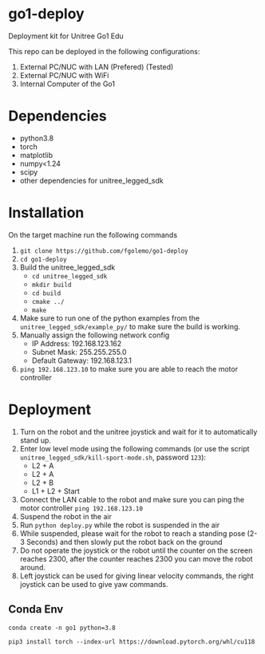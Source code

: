 # go1-deploy
Deployment kit for Unitree Go1 Edu 

This repo can be deployed in the following configurations:
1. External PC/NUC with LAN (Prefered) (Tested)
2. External PC/NUC with WiFi 
3. Internal Computer of the Go1 

# Dependencies 
- python3.8
- torch
- matplotlib
- numpy<1.24
- scipy
- other dependencies for unitree_legged_sdk

# Installation 

On the target machine run the following commands
1. `git clone https://github.com/fgolemo/go1-deploy`  
2. `cd go1-deploy`
3. Build the unitree_legged_sdk
    - `cd unitree_legged_sdk`
    - `mkdir build`
    - `cd build`
    - `cmake ../`
    - `make` 
5. Make sure to run one of the python examples from the `unitree_legged_sdk/example_py/` to make sure the build is working. 
6. Manually assign the following network config
    - IP Address: 192.168.123.162
    - Subnet Mask: 255.255.255.0
    - Default Gateway: 192.168.123.1
7. `ping 192.168.123.10` to make sure you are able to reach the motor controller

# Deployment
1. Turn on the robot and the unitree joystick and wait for it to automatically stand up.
2. Enter low level mode using the following commands (or use the script `unitree_legged_sdk/kill-sport-mode.sh`, password `123`):
    - L2 + A
    - L2 + A
    - L2 + B
    - L1 + L2 + Start
3. Connect the LAN cable to the robot and make sure you can ping the motor controller `ping 192.168.123.10` 
4. Suspend the robot in the air 
5. Run `python deploy.py` while the robot is suspended in the air
2. While suspended, please wait for the robot to reach a standing pose (2-3 Seconds) and then slowly put the robot back on the ground
3. Do not operate the joystick or the robot until the counter on the screen reaches 2300, after the counter reaches 2300 you can move the robot around. 
4. Left joystick can be used for giving linear velocity commands, the right joystick can be used to give yaw commands.


## Conda Env

```
conda create -n go1 python=3.8
```

```
pip3 install torch --index-url https://download.pytorch.org/whl/cu118 
```


